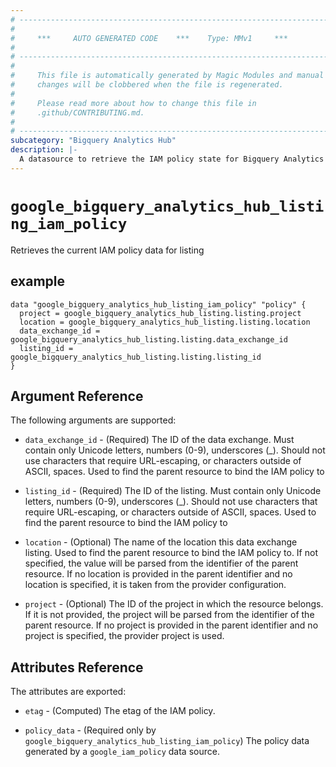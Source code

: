 ```yaml
---
# ----------------------------------------------------------------------------
#
#     ***     AUTO GENERATED CODE    ***    Type: MMv1     ***
#
# ----------------------------------------------------------------------------
#
#     This file is automatically generated by Magic Modules and manual
#     changes will be clobbered when the file is regenerated.
#
#     Please read more about how to change this file in
#     .github/CONTRIBUTING.md.
#
# ----------------------------------------------------------------------------
subcategory: "Bigquery Analytics Hub"
description: |-
  A datasource to retrieve the IAM policy state for Bigquery Analytics Hub Listing
---
```



# `google_bigquery_analytics_hub_listing_iam_policy`
Retrieves the current IAM policy data for listing



## example

```hcl
data "google_bigquery_analytics_hub_listing_iam_policy" "policy" {
  project = google_bigquery_analytics_hub_listing.listing.project
  location = google_bigquery_analytics_hub_listing.listing.location
  data_exchange_id = google_bigquery_analytics_hub_listing.listing.data_exchange_id
  listing_id = google_bigquery_analytics_hub_listing.listing.listing_id
}
```

## Argument Reference

The following arguments are supported:

* `data_exchange_id` - (Required) The ID of the data exchange. Must contain only Unicode letters, numbers (0-9), underscores (_). Should not use characters that require URL-escaping, or characters outside of ASCII, spaces. Used to find the parent resource to bind the IAM policy to
* `listing_id` - (Required) The ID of the listing. Must contain only Unicode letters, numbers (0-9), underscores (_). Should not use characters that require URL-escaping, or characters outside of ASCII, spaces. Used to find the parent resource to bind the IAM policy to
* `location` - (Optional) The name of the location this data exchange listing.
 Used to find the parent resource to bind the IAM policy to. If not specified,
  the value will be parsed from the identifier of the parent resource. If no location is provided in the parent identifier and no
  location is specified, it is taken from the provider configuration.

* `project` - (Optional) The ID of the project in which the resource belongs.
    If it is not provided, the project will be parsed from the identifier of the parent resource. If no project is provided in the parent identifier and no project is specified, the provider project is used.

## Attributes Reference

The attributes are exported:

* `etag` - (Computed) The etag of the IAM policy.

* `policy_data` - (Required only by `google_bigquery_analytics_hub_listing_iam_policy`) The policy data generated by
  a `google_iam_policy` data source.
